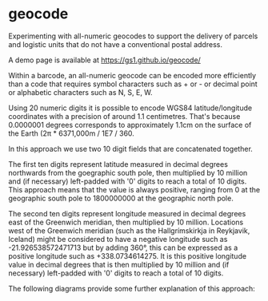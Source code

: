 # geocode
Experimenting with all-numeric geocodes to support the delivery of parcels and logistic units that do not have a conventional postal address.

A demo page is available at https://gs1.github.io/geocode/

Within a barcode, an all-numeric geocode can be encoded more efficiently than a code that requires symbol characters such as + or - or decimal point or alphabetic characters such as N, S, E, W.

Using 20 numeric digits it is possible to encode WGS84 latitude/longitude coordinates with a precision of around 1.1 centimetres.
That's because 0.0000001 degrees corresponds to approximately 1.1cm  on the surface of the Earth (2&pi; * 6371,000m / 1E7 / 360.

In this approach we use two 10 digit fields that are concatenated together.  

The first ten digits represent latitude measured in decimal degrees northwards from the goegraphic south pole, then multiplied by 10 million and (if necessary) left-padded with '0' digits to reach a total of 10 digits.  This approach means that the value is always positive, ranging from 0 at the geographic south pole to 1800000000 at the geographic north pole.

The second ten digits represent longitude measured in decimal degrees east of the Greenwich meridian, then multiplied by 10 million.  Locations west of the Greenwich meridian (such as the Hallgrímskirkja in Reykjavik, Iceland) might be considered to have a negative longitude such as -21.926538572471713 but by adding 360°, this can be expressed as a positive longitude such as +338.0734614275.  It is this positive longitude value in decimal degrees that is then multiplied by 10 million and (if necessary) left-padded with '0' digits to reach a total of 10 digits.

The following diagrams provide some further explanation of this approach:





